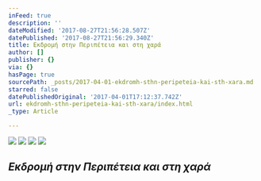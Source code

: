 ```yaml
---
inFeed: true
description: ''
dateModified: '2017-08-27T21:56:28.507Z'
datePublished: '2017-08-27T21:56:29.340Z'
title: Εκδρομή στην Περιπέτεια και στη χαρά
author: []
publisher: {}
via: {}
hasPage: true
sourcePath: _posts/2017-04-01-ekdromh-sthn-peripeteia-kai-sth-xara.md
starred: false
datePublishedOriginal: '2017-04-01T17:12:37.742Z'
url: ekdromh-sthn-peripeteia-kai-sth-xara/index.html
_type: Article

---
```

![](https://the-grid-user-content.s3-us-west-2.amazonaws.com/53c7bfe3-8e61-4921-8090-a763f0fa92a3.jpg)
![](https://the-grid-user-content.s3-us-west-2.amazonaws.com/233c843a-0fe7-4c53-bd63-0824d69bbbc2.jpg)
![](https://the-grid-user-content.s3-us-west-2.amazonaws.com/4c817221-f656-4e23-8458-aba1e2c70567.jpg)
![](https://the-grid-user-content.s3-us-west-2.amazonaws.com/bc2b715d-4c21-4804-bf13-552940a06458.jpg)

## _**Εκδρομή στην Περιπέτεια και στη χαρά**_